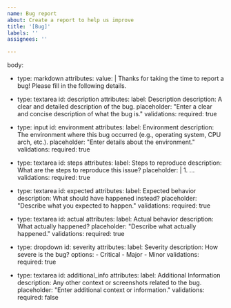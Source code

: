 ```yaml
---
name: Bug report
about: Create a report to help us improve
title: '[Bug]'
labels: ''
assignees: ''

---
```

body:
  - type: markdown
    attributes:
      value: |
        Thanks for taking the time to report a bug! Please fill in the following details.

  - type: textarea
    id: description
    attributes:
      label: Description
      description: A clear and detailed description of the bug.
      placeholder: "Enter a clear and concise description of what the bug is."
    validations:
      required: true

  - type: input
    id: environment
    attributes:
      label: Environment
      description: The environment where this bug occurred (e.g., operating system, CPU arch, etc.).
      placeholder: "Enter details about the environment."
    validations:
      required: true

  - type: textarea
    id: steps
    attributes:
      label: Steps to reproduce
      description: What are the steps to reproduce this issue?
      placeholder: |
        1. ...
    validations:
      required: true

  - type: textarea
    id: expected
    attributes:
      label: Expected behavior
      description: What should have happened instead?
      placeholder: "Describe what you expected to happen."
    validations:
      required: true

  - type: textarea
    id: actual
    attributes:
      label: Actual behavior
      description: What actually happened?
      placeholder: "Describe what actually happened."
    validations:
      required: true

  - type: dropdown
    id: severity
    attributes:
      label: Severity
      description: How severe is the bug?
      options:
        - Critical
        - Major
        - Minor
    validations:
      required: true

  - type: textarea
    id: additional_info
    attributes:
      label: Additional Information
      description: Any other context or screenshots related to the bug.
      placeholder: "Enter additional context or information."
    validations:
      required: false
